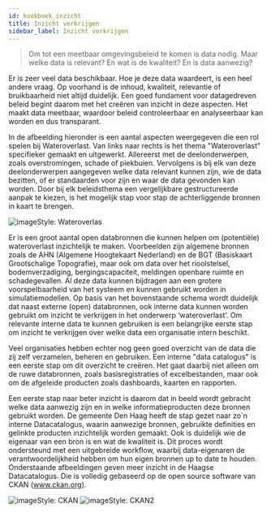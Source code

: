 ```yaml
---
id: kookboek_inzicht
title: Inzicht verkrijgen
sidebar_label: Inzicht verkrijgen
---
```


> Om tot een meetbaar omgevingsbeleid te komen is data nodig. Maar welke data is relevant? En wat is de kwaliteit? En is data aanwezig?

Er is zeer veel data beschikbaar. Hoe je deze data waardeert, is een heel andere vraag. Op voorhand is de inhoud, kwaliteit, relevantie of bruikbaarheid niet altijd duidelijk. Een goed fundament voor datagedreven beleid begint daarom met het creëren van inzicht in deze aspecten. Het maakt data meetbaar, waardoor beleid controleerbaar en analyseerbaar kan worden en dus transparant.

In de afbeelding hieronder is een aantal aspecten weergegeven die een rol spelen bij Wateroverlast. Van links naar rechts is het thema "Wateroverlast" specifieker gemaakt en uitgewerkt. Allereerst met de deelonderwerpen, zoals overstromingen, schade of piekbuien. Vervolgens is bij elk van deze deelonderwerpen aangegeven welke data relevant kunnen zijn, wie de data bezitten, of er standaarden voor zijn en waar de data gevonden kan worden. Door bij elk beleidsthema een vergelijkbare gestructureerde aanpak te kiezen, is het mogelijk stap voor stap de achterliggende bronnen in kaart te brengen.

<img class="imageStyle shadowing" src="/docs/assets/Kookboek/Wateriverlast_image.png" target="_blank" alt="imageStyle: Wateroverlas"/>

Er is een groot aantal open databronnen die kunnen helpen om (potentiële) wateroverlast inzichtelijk te maken. Voorbeelden zijn algemene bronnen zoals de AHN (Algemene Hoogtekaart Nederland) en de BGT (Basiskaart Grootschalige Topografie), maar ook om data over het rioolstelsel, bodemverzadiging, bergingscapaciteit, meldingen openbare ruimte en schadegevallen. Al deze data kunnen bijdragen aan een grotere voorspelbaarheid van het systeem en kunnen gebruikt worden in simulatiemodellen.
Op basis van het bovenstaande schema wordt duidelijk dat naast externe (open) databronnen, ook interne data kunnen worden gebruikt om inzicht te verkrijgen in het onderwerp ‘wateroverlast’. Om relevante interne data te kunnen gebruiken is een belangrijke eerste stap om inzicht te verkrijgen over welke data een organisatie intern beschikt. 

Veel organisaties hebben echter nog geen goed overzicht van de data die zij zelf verzamelen, beheren en gebruiken. Een interne "data catalogus" is een eerste stap om dit overzicht te creëren. Het gaat daarbij niet alleen om de ruwe databronnen, zoals basisregistraties of excelbestanden, maar ook om de afgeleide producten zoals dashboards, kaarten en rapporten. 

Een eerste stap naar beter inzicht is daarom dat in beeld wordt gebracht welke data aanwezig zijn en in welke informatieproducten deze bronnen gebruikt worden. De gemeente Den Haag heeft de stap gezet naar zo´n interne Datacatalogus, waarin aanwezige bronnen, gebruikte definities en gelinkte producten inzichtelijk worden gemaakt. Ook is duidelijk wie de eigenaar van een bron is en wat de kwaliteit is. Dit proces wordt ondersteund met een uitgebreide workflow, waarbij data-eigenaren de verantwoordelijkheid hebben om hun eigen bronnen up to date te houden.
Onderstaande afbeeldingen geven meer inzicht in de Haagse Datacatalogus. Die is volledig gebaseerd op de open source software van CKAN (www.ckan.org).

<img class="imageStyle shadowing" src="/docs/assets/Kookboek/DATA_ckan.png" target="_blank" alt="imageStyle: CKAN"/>
<img class="imageStyle shadowing" src="/docs/assets/Kookboek/DATA_ckan2.png" target="_blank" alt="imageStyle: CKAN2"/>